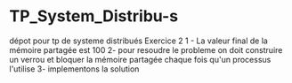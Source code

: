 # TP_System_Distribu-s
dépot pour tp de systeme distribués
			Exercice 2
1 - La valeur final de la mémoire partagée est 100
2- pour resoudre le probleme on doit construire un verrou et bloquer la mémoire partagée chaque fois qu'un processus l'utilise 
3- implementons la solution
